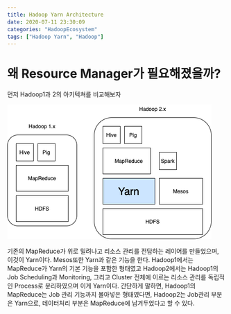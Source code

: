 ```yaml
---
title: Hadoop Yarn Architecture
date: 2020-07-11 23:30:09
categories: "HadoopEcosystem"
tags: ["Hadoop Yarn", "Hadoop"]
---
```


# 왜 Resource Manager가 필요해졌을까?
먼저 Hadoop1과 2의 아키텍쳐를 비교해보자  

![Hadoop architecture comparison](/images/hadoop1_2_comparison.png)

기존의 MapReduce가 위로 밀려나고 리소스 관리를 전담하는 레이어를 만들었으며, 이것이 Yarn이다. Mesos또한 Yarn과 같은 기능을 한다.
Hadoop1에서는 MapReduce가 Yarn의 기본 기능을 포함한 형태였고 Hadoop2에서는 Hadoop1의 Job Scheduling과 Monitoring, 그리고 Cluster 전체에 이르는 리소스 관리를 독립적인 Process로 분리하였으며 이게 Yarn이다. 간단하게 말하면, Hadoop1의 MapReduce는 Job 관리 기능까지 몰아넣은 형태였다면, Hadoop2는 Job관리 부분은 Yarn으로, 데이터처리 부분은 MapReduce에 남겨두었다고 할 수 있다.
